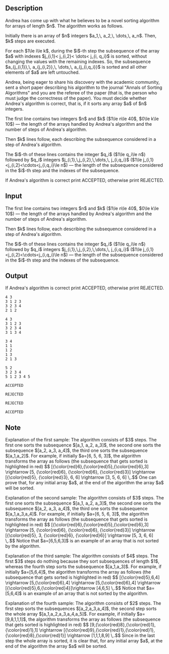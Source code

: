 ## Description

<div><p>Andrea has come up with what he believes to be a novel sorting algorithm for arrays of length $n$. The algorithm works as follows.</p><p>Initially there is an array of $n$ integers $a_1,\, a_2,\, \dots,\, a_n$. Then, $k$ steps are executed.</p><p>For each $1\le i\le k$, during the $i$-th step the subsequence of the array $a$ with indexes $j_{i,1}&lt; j_{i,2}&lt; \dots&lt; j_{i, q_i}$ is sorted, without changing the values with the remaining indexes. So, the subsequence $a_{j_{i,1}},\, a_{j_{i,2}},\, \dots,\, a_{j_{i,q_i}}$ is sorted and all other elements of $a$ are left untouched.</p><p>Andrea, being eager to share his discovery with the academic community, sent a short paper describing his algorithm to the journal "Annals of Sorting Algorithms" and you are the referee of the paper (that is, the person who must judge the correctness of the paper). You must decide whether Andrea's algorithm is correct, that is, if it sorts any array $a$ of $n$ integers.</p></div><div class="input-specification"><p>The first line contains two integers $n$ and $k$ ($1\le n\le 40$, $0\le k\le 10$) — the length of the arrays handled by Andrea's algorithm and the number of steps of Andrea's algorithm.</p><p>Then $k$ lines follow, each describing the subsequence considered in a step of Andrea's algorithm.</p><p>The $i$-th of these lines contains the integer $q_i$ ($1\le q_i\le n$) followed by $q_i$ integers $j_{i,1},\,j_{i,2},\,\dots,\, j_{i,q_i}$ ($1\le j_{i,1}&lt;j_{i,2}&lt;\cdots&lt;j_{i,q_i}\le n$) — the length of the subsequence considered in the $i$-th step and the indexes of the subsequence.</p></div><div class="output-specification"><p>If Andrea's algorithm is correct print <span class="tex-font-style-tt">ACCEPTED</span>, otherwise print <span class="tex-font-style-tt">REJECTED</span>.</p></div>

## Input

<p>The first line contains two integers $n$ and $k$ ($1\le n\le 40$, $0\le k\le 10$) — the length of the arrays handled by Andrea's algorithm and the number of steps of Andrea's algorithm.</p><p>Then $k$ lines follow, each describing the subsequence considered in a step of Andrea's algorithm.</p><p>The $i$-th of these lines contains the integer $q_i$ ($1\le q_i\le n$) followed by $q_i$ integers $j_{i,1},\,j_{i,2},\,\dots,\, j_{i,q_i}$ ($1\le j_{i,1}&lt;j_{i,2}&lt;\cdots&lt;j_{i,q_i}\le n$) — the length of the subsequence considered in the $i$-th step and the indexes of the subsequence.</p>

## Output

<p>If Andrea's algorithm is correct print <span class="tex-font-style-tt">ACCEPTED</span>, otherwise print <span class="tex-font-style-tt">REJECTED</span>.</p>





```input1
4 3
3 1 2 3
3 2 3 4
2 1 2
```




```input2
4 3
3 1 2 3
3 2 3 4
3 1 3 4
```




```input3
3 4
1 1
1 2
1 3
2 1 3
```




```input4
5 2
3 2 3 4
5 1 2 3 4 5
```




```output1
ACCEPTED
```




```output2
REJECTED
```




```output3
REJECTED
```




```output4
ACCEPTED
```



## Note

<p><span class="tex-font-style-bf">Explanation of the first sample:</span> The algorithm consists of $3$ steps. The first one sorts the subsequence $[a_1, a_2, a_3]$, the second one sorts the subsequence $[a_2, a_3, a_4]$, the third one sorts the subsequence $[a_1,a_2]$. For example, if initially $a=[6, 5, 6, 3]$, the algorithm transforms the array as follows (the subsequence that gets sorted is highlighted in red) $$ [{\color{red}6},{\color{red}5},{\color{red}6},3] \rightarrow [5, {\color{red}6}, {\color{red}6}, {\color{red}3}] \rightarrow [{\color{red}5}, {\color{red}3}, 6, 6] \rightarrow [3, 5, 6, 6] \,.$$ One can prove that, for any initial array $a$, at the end of the algorithm the array $a$ will be sorted.</p><p><span class="tex-font-style-bf">Explanation of the second sample:</span> The algorithm consists of $3$ steps. The first one sorts the subsequence $[a_1, a_2, a_3]$, the second one sorts the subsequence $[a_2, a_3, a_4]$, the third one sorts the subsequence $[a_1,a_3,a_4]$. For example, if initially $a=[6, 5, 6, 3]$, the algorithm transforms the array as follows (the subsequence that gets sorted is highlighted in red) $$ [{\color{red}6},{\color{red}5},{\color{red}6},3] \rightarrow [5, {\color{red}6}, {\color{red}6}, {\color{red}3}] \rightarrow [{\color{red}5}, 3, {\color{red}6}, {\color{red}6}] \rightarrow [5, 3, 6, 6] \,.$$ Notice that $a=[6,5,6,3]$ is an example of an array that is not sorted by the algorithm.</p><p><span class="tex-font-style-bf">Explanation of the third sample:</span> The algorithm consists of $4$ steps. The first $3$ steps do nothing because they sort subsequences of length $1$, whereas the fourth step sorts the subsequence $[a_1,a_3]$. For example, if initially $a=[5,6,4]$, the algorithm transforms the array as follows (the subsequence that gets sorted is highlighted in red) $$ [{\color{red}5},6,4] \rightarrow [5,{\color{red}6},4] \rightarrow [5,{\color{red}6},4] \rightarrow [{\color{red}5},6,{\color{red}4}]\rightarrow [4,6,5] \,.$$ Notice that $a=[5,6,4]$ is an example of an array that is not sorted by the algorithm.</p><p><span class="tex-font-style-bf">Explanation of the fourth sample:</span> The algorithm consists of $2$ steps. The first step sorts the subsequences $[a_2,a_3,a_4]$, the second step sorts the whole array $[a_1,a_2,a_3,a_4,a_5]$. For example, if initially $a=[9,8,1,1,1]$, the algorithm transforms the array as follows (the subsequence that gets sorted is highlighted in red) $$ [9,{\color{red}8},{\color{red}1},{\color{red}1},1] \rightarrow [{\color{red}9},{\color{red}1},{\color{red}1},{\color{red}8},{\color{red}1}] \rightarrow [1,1,1,8,9] \,.$$ Since in the last step the whole array is sorted, it is clear that, for any initial array $a$, at the end of the algorithm the array $a$ will be sorted.</p>
